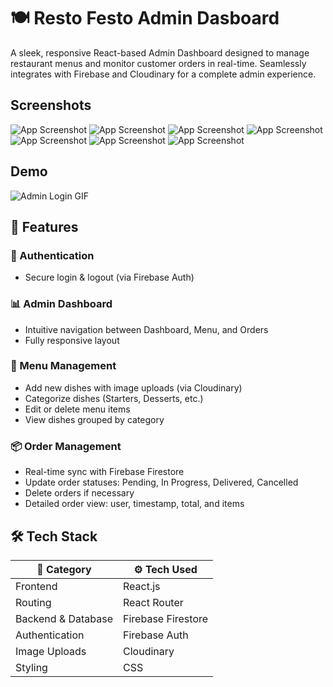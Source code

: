 # 🍽️ Resto Festo Admin Dasboard

A sleek, responsive React-based Admin Dashboard designed to manage restaurant menus and monitor customer orders in real-time. Seamlessly integrates with Firebase and Cloudinary for a complete admin experience.

## Screenshots

![App Screenshot](https://i.imgur.com/HNWYYVX.png)
![App Screenshot](https://i.imgur.com/xFdrIFF.png)
![App Screenshot](https://i.imgur.com/XiHvSd0.png)
![App Screenshot](https://i.imgur.com/PFtrOLb.png)
![App Screenshot](https://i.imgur.com/6J5FPhy.png)
![App Screenshot](https://i.imgur.com/SNePyug.png)
![App Screenshot](https://i.imgur.com/BxZVDlb.png)

## Demo

![Admin Login GIF](https://i.imgur.com/5o4Hrg4.gif)

## 🚀 Features

### 🔐 Authentication

- Secure login & logout (via Firebase Auth)

### 📊 Admin Dashboard

- Intuitive navigation between Dashboard, Menu, and Orders
- Fully responsive layout

### 🧾 Menu Management

- Add new dishes with image uploads (via Cloudinary)
- Categorize dishes (Starters, Desserts, etc.)
- Edit or delete menu items
- View dishes grouped by category

### 📦 Order Management

- Real-time sync with Firebase Firestore
- Update order statuses: Pending, In Progress, Delivered, Cancelled
- Delete orders if necessary
- Detailed order view: user, timestamp, total, and items

## 🛠️ Tech Stack

| 🔧 Category        | ⚙️ Tech Used       |
| ------------------ | ------------------ |
| Frontend           | React.js           |
| Routing            | React Router       |
| Backend & Database | Firebase Firestore |
| Authentication     | Firebase Auth      |
| Image Uploads      | Cloudinary         |
| Styling            | CSS                |
